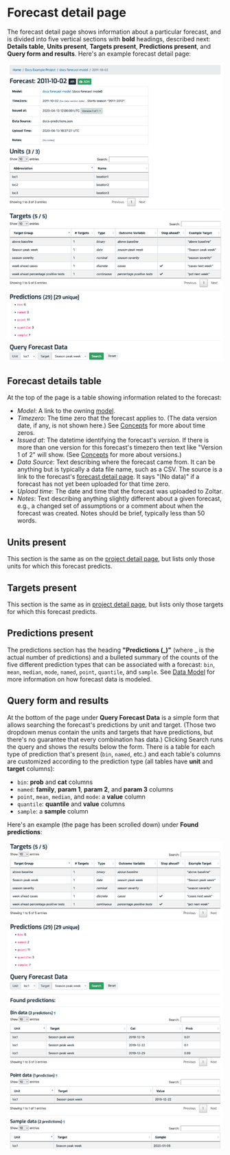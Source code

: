 # Forecast detail page

The forecast detail page shows information about a particular forecast, and is divided into five vertical sections with **bold** headings, described next: **Details table**, **Units present**, **Targets present**, **Predictions present**, and **Query form and results**. Here's an example forecast detail page: 

![Forecast detail page](img/forecast-detail-page.png "Forecast detail page")


## Forecast details table

At the top of the page is a table showing information related to the forecast:

- _Model_: A link to the owning [model](ModelDetailPage.md).
- _Timezero_: The time zero that the forecast applies to. (The data version date, if any, is not shown here.) See [Concepts](Concepts.md) for more about time zeros.
- _Issued at_: The datetime identifying the forecast's _version_. If there is more than one version for this forecast's timezero then text like "Version 1 of 2" will show. (See [Concepts](Concepts.md) for more about versions.)
- _Data Source_: Text describing where the forecast came from. It can be anything but is typically a data file name, such as a CSV. The source is a link to the forecast's [forecast detail page](ForecastDetailPage.md). It says "(No data)" if a forecast has not yet been uploaded for that time zero. 
- _Upload time_: The date and time that the forecast was uploaded to Zoltar.
- _Notes_: Text describing anything slightly different about a given forecast, e.g., a changed set of assumptions or a comment about when the forecast was created. Notes should be brief, typically less than 50 words.


## Units present

This section is the same as on the [project detail page](ProjectDetailPage.md), but lists only those units for which this forecast predicts.


## Targets present

This section is the same as in [project detail page](ProjectDetailPage.md), but lists only those targets for which this forecast predicts.


## Predictions present

The predictions section has the heading **"Predictions (_)"** (where _ is the actual number of predictions) and a bulleted summary of the counts of the five different prediction types that can be associated with a forecast: `bin`, `mean`, `median`, `mode`, `named`, `point`, `quantile`, and `sample`. See [Data Model](DataModel.md) for more information on how forecast data is modeled.


## Query form and results

At the bottom of the page under **Query Forecast Data** is a simple form that allows searching the forecast's predictions by unit and target. (Those two dropdown menus contain the units and targets that have predictions, but there's no guarantee that every combination has data.) Clicking Search runs the query and shows the results below the form. There is a table for each type of prediction that's present (`bin`, `named`, etc.) and each table's columns are customized according to the prediction type (all tables have **unit** and **target** columns):

- `bin`: **prob** and **cat** columns
- `named`: **family**, **param 1**, **param 2**, and **param 3** columns
- `point`, `mean`, `median`, and `mode`: a **value** column
- `quantile`: **quantile** and **value** columns
- `sample`: a **sample** column


Here's an example (the page has been scrolled down) under **Found predictions**:

![Forecast detail page with query results](img/forecast-detail-page-query.png "Forecast detail page with query results")
